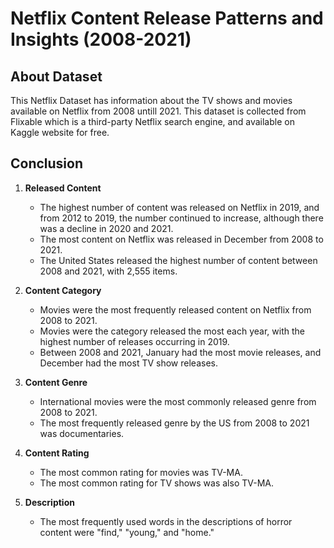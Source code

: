 # Netflix Content Release Patterns and Insights (2008-2021)

## About Dataset
This Netflix Dataset has information about the TV shows and movies available on Netflix from 2008 untill 2021. This dataset is collected from Flixable which is a third-party Netflix search engine, and available on Kaggle website for free.

## Conclusion
1. **Released Content**  
   - The highest number of content was released on Netflix in 2019, and from 2012 to 2019, the number continued to increase, although there was a decline in 2020 and 2021.  
   - The most content on Netflix was released in December from 2008 to 2021.  
   - The United States released the highest number of content between 2008 and 2021, with 2,555 items.

2. **Content Category**  
   - Movies were the most frequently released content on Netflix from 2008 to 2021.  
   - Movies were the category released the most each year, with the highest number of releases occurring in 2019.  
   - Between 2008 and 2021, January had the most movie releases, and December had the most TV show releases.

3. **Content Genre**  
   - International movies were the most commonly released genre from 2008 to 2021.  
   - The most frequently released genre by the US from 2008 to 2021 was documentaries.

4. **Content Rating**  
   - The most common rating for movies was TV-MA.  
   - The most common rating for TV shows was also TV-MA.

5. **Description**  
   - The most frequently used words in the descriptions of horror content were "find," "young," and "home."

